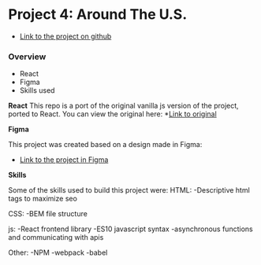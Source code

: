 # Project 4: Around The U.S.

* [Link to the project on github](https://github.com/ze-e/around-react)
### Overview

* React
* Figma
* Skills used

**React**
This repo is a port of the original vanilla js version of the project, ported to React.
You can view the original here:
*[Link to original](https://github.com/ze-e/web_project_4)

**Figma**

This project was created based on a design made in Figma:

* [Link to the project in Figma](https://www.figma.com/file/mUgu8OSHWE0M6p6vfwmdu9/Sprint-4-Around-The-U.S.-desktop-mobile?node-id=0%3A1)


**Skills**

Some of the skills used to build this project were:
HTML:
-Descriptive html tags to maximize seo

CSS:
-BEM file structure

js:
-React frontend library
-ES10 javascript syntax
-asynchronous functions and communicating with apis

Other:
-NPM
-webpack
-babel